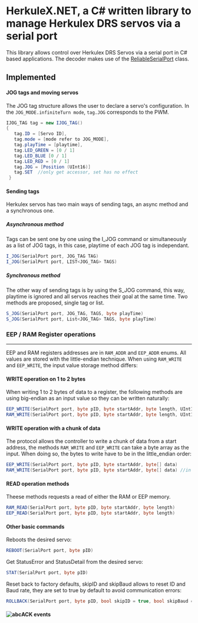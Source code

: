 # HerkuleX.NET, a C# written library to manage Herkulex DRS servos via a serial port
This library allows control over Herkulex DRS Servos via a serial port in C# based applications.
The decoder makes use of the [ReliableSerialPort](https://www.vgies.com/a-reliable-serial-port-in-c/ "ReliableSerialPort page") class.
## Implemented
#### JOG tags and moving servos
The JOG tag structure allows the user to declare a servo's configuration.
In the ```JOG_MODE.infiniteTurn mode```, ```tag.JOG``` corresponds to the PWM.
```csharp
IJOG_TAG tag = new IJOG_TAG()
{
   tag.ID = [Servo ID],
   tag.mode = [mode refer to JOG_MODE],
   tag.playTime = [playtime],
   tag.LED_GREEN = [0 / 1]
   tag.LED_BLUE [0 / 1]
   tag.LED_RED = [0 / 1]
   tag.JOG = [Position (UInt16)]
   tag.SET  //only get accessor, set has no effect
 }
 ```
#### Sending tags
Herkulex servos has two main ways of sending tags, an async method and a synchronous one.
##### Asynchronous method
Tags can be sent one by one using the I_JOG command or simultaneously as a list of JOG tags, in this case, playtime of each JOG tag is independant.
```csharp
I_JOG(SerialPort port, JOG_TAG TAG)
I_JOG(SerialPort port, LIST<JOG_TAG> TAGS)
```
##### Synchronous method
The other way of sending tags is by using the S_JOG command, this way, playtime is ignored and all servos reaches their goal at the same time. Two methods are proposed, single tag or list.
```csharp
S_JOG(SerialPort port, JOG_TAG, TAGS, byte playTime)
S_JOG(SerialPort port, List<JOG_TAG> TAGS, byte playTime)
```
### EEP / RAM Register operations
---
EEP and RAM registers addresses are in ```RAM_ADDR``` and ```EEP_ADDR``` enums.
All values are stored with the little-endian technique. When using ```RAM_WRITE``` and ```EEP_WRITE```, the input value storage method differs:
#### WRITE operation on 1 to 2 bytes
When writing 1 to 2 bytes of data to a register, the following methods are using big-endian as an input value so they can be written naturally:
```csharp
EEP_WRITE(SerialPort port, byte pID, byte startAddr, byte length, UInt16 value)
RAM_WRITE(SerialPort port, byte pID, byte startAddr, byte length, UInt16 value)
```
#### WRITE operation with a chunk of data
The protocol allows the controller to write a chunk of data from a start address, the methods ```RAM_WRITE``` and ```EEP_WRITE``` can take a byte array as the input. When doing so, the bytes to write have to be in the little_endian order:
```csharp
EEP_WRITE(SerialPort port, byte pID, byte startAddr, byte[] data)
RAM_WRITE(SerialPort port, byte pID, byte startAddr, byte[] data) //in the next update
```
#### READ operation methods
Theese methods requests a read of either the RAM or EEP memory.
```csharp
RAM_READ(SerialPort port, byte pID, byte startAddr, byte length)
EEP_READ(SerialPort port, byte pID, byte startAddr, byte length)
```
#### Other basic commands
Reboots the desired servo:
```csharp
REBOOT(SerialPort port, byte pID)
```
Get StatusError and StatusDetail from the desired servo:
```csharp
STAT(SerialPort port, byte pID)
```
Reset back to factory defaults, skipID and skipBaud allows to reset ID and Baud rate, they are set to true by default to avoid communication errors:
```csharp
ROLLBACK(SerialPort port, byte pID, bool skipID = true, bool skipBaud = true)
```
#### ![abc](https://img.icons8.com/officexs/2x/lightning-bolt.png "oue")ACK events 
   

